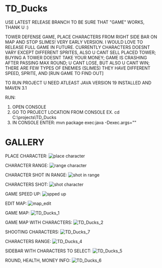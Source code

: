 # TD_Ducks

USE LATEST RELEASE BRANCH TO BE SURE THAT "GAME" WORKS, THANK U :)

TOWER DEFENSE GAME, PLACE CHARACTERS FROM RIGHT SIDE BAR ON MAP AND STOP SLIMES! 
VERY EARLY VERSION. I WOULD LOVE TO RELEASE FULL GAME IN FUTURE.
CURRENTLY CHARACTERS DOESNT VARY EXCEPT DIFFERENT SPRITES, ALSO U CANT SELL PLACED TOWER;
BUYING A TOWER DOESNT TAKE YOUR MONEY;
GAME IS CRASHING AFTER PASSING MAX ROUND;
U CANT LOSE, BUT ALSO U CANT WIN;
THERE ARE FEW TYPES OF ENEMIES (SLIMES) THEY HAVE DIFFERENT SPEED, SPRITE, AND [RUN GAME TO FIND OUT] 

TO RUN PROJECT U NEED ATLEAST JAVA VERSION 19 INSTALLED AND MAVEN 3.1

RUN: 
1. OPEN CONSOLE 
2. GO TO PROJECT LOCATION FROM CONSOLE EX. cd C:\projects\TD_Ducks
3. IN CONSOLE ENTER: mvn package exec:java -Dexec.args="" 

# GALLERY

PLACE CHARACTER: 
![place character](https://github.com/KaczyStary/TD_Ducks/assets/98557409/05a216a1-8223-48aa-8c45-928fcbf50e27)

CHARACTER RANGE: 
![range character](https://github.com/KaczyStary/TD_Ducks/assets/98557409/4921309d-6ee0-4b46-b093-243e8b8c81e0)

CHARACTER SHOT IN RANGE:
![shot in range](https://github.com/KaczyStary/TD_Ducks/assets/98557409/26cceeeb-a247-42a5-85bd-aa21b3d5dd1f)

CHARACTERS SHOT: 
![shot character](https://github.com/KaczyStary/TD_Ducks/assets/98557409/65e023b9-660a-4d35-9c03-77ee15bc6dcd)

GAME SPEED UP: 
![spped up](https://github.com/KaczyStary/TD_Ducks/assets/98557409/13cb9a83-1cb4-45ed-8152-947b4afcc14e)

EDIT MAP: 
![map_edit](https://github.com/KaczyStary/TD_Ducks/assets/98557409/96ccd01e-5fe6-4d3b-9b48-056e8aa2d602)

GAME MAP:
![TD_Ducks_1](https://github.com/KaczyStary/TD_Ducks/assets/98557409/d40bbc97-f659-48d8-96ab-2a06d4500cbc)

GAME MAP WITH CHARACTERS:
![TD_Ducks_2](https://github.com/KaczyStary/TD_Ducks/assets/98557409/330e0ff1-179a-458f-9a18-b06d8314bf0f)

SHOOTING CHARACTERS:
![TD_Ducks_7](https://github.com/KaczyStary/TD_Ducks/assets/98557409/95652099-2c5c-48f6-a884-638bd54ec4b5)

CHARACTERS RANGE: 
![TD_Ducks_4](https://github.com/KaczyStary/TD_Ducks/assets/98557409/0731b35a-8332-4b83-bdd2-c6876fa9590f)

SIDEBAR WITH CHARACTERS TO SELECT:
![TD_Ducks_5](https://github.com/KaczyStary/TD_Ducks/assets/98557409/fe3b817f-8f72-49e7-97c6-861a9a947f0c)

ROUND, HEALTH, MONEY INFO:
![TD_Ducks_6](https://github.com/KaczyStary/TD_Ducks/assets/98557409/ee671ca4-64da-4059-ba52-e9dc81dc37f1)



